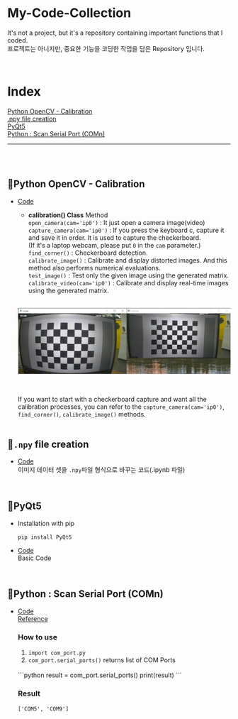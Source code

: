 # My-Code-Collection
It's not a project, but it's a repository containing important functions that I coded.<br>
프로젝트는 아니지만, 중요한 기능을 코딩한 작업을 담은 Repository 입니다.

<br>

# Index
[Python OpenCV - Calibration](https://github.com/Lee-JaeWon/My-Code-Collection#python-opencv---calibration)<br>
[.npy file creation](https://github.com/Lee-JaeWon/My-Code-Collection#npy-file-creation)<br>
[PyQt5](https://github.com/Lee-JaeWon/My-Code-Collection#pyqt5)<br>
[Python : Scan Serial Port (COMn)](https://github.com/Lee-JaeWon/My-Code-Collection#python--scan-serial-port-comn)<br>

---
<br><br>

## 🔎Python OpenCV - Calibration
  - [Code](https://github.com/Lee-JaeWon/My-Code-Collection/blob/main/Code_py/calibration.py)
    - **calibration() Class** Method<br>
    `open_camera(cam='ip0')` : It just open a camera image(video)<br>
    `capture_camera(cam='ip0')` : If you press the keyboard c, capture it and save it in order. It is used to capture the checkerboard.<br>
    (If it's a laptop webcam, please put `0` in the `cam` parameter.)<br>
    `find_corner()` : Checkerboard detection.<br>
    `calibrate_image()` : Calibrate and display distorted images. And this method also performs numerical evaluations.<br>
    `test_image()` : Test only the given image using the generated matrix.<br>
    `calibrate_video(cam='ip0')` : Calibrate and display real-time images using the generated matrix.<br>
    <br>
    <p align="center"><img src="./doc/1.png" width = "700" ></p><br>
    
    If you want to start with a checkerboard capture and want all the calibration processes, you can refer to the `capture_camera(cam='ip0')`, `find_corner()`, `calibrate_image()` methods.<br><br>

## 🔎`.npy` file creation
  - [Code](https://github.com/Lee-JaeWon/My-Code-Collection/blob/main/npy_create.ipynb)<br>
  이미지 데이터 셋을 `.npy`파일 형식으로 바꾸는 코드(.ipynb 파일)<br>
  
  <br>

## 🔎PyQt5
  - Installation with pip
    ```
    pip install PyQt5
    ```
  - [Code](https://github.com/Lee-JaeWon/My-Code-Collection/blob/main/Code_py/PyQt.py)<br>
  Basic Code

<br>

## 🔎Python : Scan Serial Port (COMn)
- [Code](https://github.com/Lee-JaeWon/My-Code-Collection/blob/main/Code_py/com_port.py)<br>
  [Reference](http://daplus.net/python-python%EC%9C%BC%EB%A1%9C-%EC%82%AC%EC%9A%A9-%EA%B0%80%EB%8A%A5%ED%95%9C-com-%ED%8F%AC%ED%8A%B8-%EB%82%98%EC%97%B4/)

  ### How to use
  1. `import com_port.py`
  2. `com_port.serial_ports()` returns list of COM Ports<br>
  <br>
  ```python
  result = com_port.serial_ports()
  print(result)
  ```

  ### Result
  ```
  ['COM5', 'COM9']
  ```